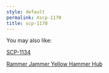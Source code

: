 ```yaml
---
style: default
permalink: Xscp-1170
title: scp-1170
---
```

You may also like:

[SCP-1134](http://scp-wiki.net/scp-1134)

[Rammer Jammer Yellow Hammer Hub](http://scp-wiki.net/rammer-jammer-yellow-hammer-hub)
